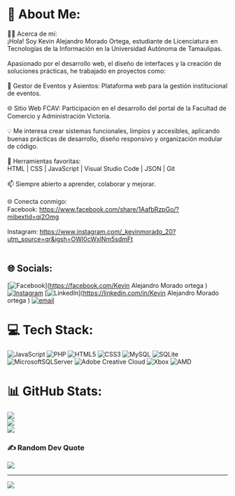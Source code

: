 # 💫 About Me:
👨‍💻 Acerca de mí:<br>¡Hola! Soy Kevin Alejandro Morado Ortega, estudiante de Licenciatura en Tecnologías de la Información en la Universidad Autónoma de Tamaulipas.<br><br>Apasionado por el desarrollo web, el diseño de interfaces y la creación de soluciones prácticas, he trabajado en proyectos como:<br><br>🧾 Gestor de Eventos y Asientos: Plataforma web para la gestión institucional de eventos.<br><br>🌐 Sitio Web FCAV: Participación en el desarrollo del portal de la Facultad de Comercio y Administración Victoria.<br><br>💡 Me interesa crear sistemas funcionales, limpios y accesibles, aplicando buenas prácticas de desarrollo, diseño responsivo y organización modular de código.<br><br>🔧 Herramientas favoritas:<br>HTML | CSS | JavaScript | Visual Studio Code | JSON | Git<br><br>📫 Siempre abierto a aprender, colaborar y mejorar.<br><br>🌐 Conecta conmigo:<br>Facebook: https://www.facebook.com/share/1AafbRzpGo/?mibextid=qi2Omg<br><br>Instagram: https://www.instagram.com/_kevinmorado_20?utm_source=qr&igsh=OWI0cWxlNm5sdmFt<br><br>


## 🌐 Socials:
[![Facebook](https://img.shields.io/badge/Facebook-%231877F2.svg?logo=Facebook&logoColor=white)](https://facebook.com/Kevin Alejandro Morado ortega ) [![Instagram](https://img.shields.io/badge/Instagram-%23E4405F.svg?logo=Instagram&logoColor=white)](https://instagram.com/_kevinmorado_20) [![LinkedIn](https://img.shields.io/badge/LinkedIn-%230077B5.svg?logo=linkedin&logoColor=white)](https://linkedin.com/in/Kevin Alejandro Morado ortega ) [![email](https://img.shields.io/badge/Email-D14836?logo=gmail&logoColor=white)](mailto:kevinalejandromoradoortega@gmail.com) 

# 💻 Tech Stack:
![JavaScript](https://img.shields.io/badge/javascript-%23323330.svg?style=for-the-badge&logo=javascript&logoColor=%23F7DF1E) ![PHP](https://img.shields.io/badge/php-%23777BB4.svg?style=for-the-badge&logo=php&logoColor=white) ![HTML5](https://img.shields.io/badge/html5-%23E34F26.svg?style=for-the-badge&logo=html5&logoColor=white) ![CSS3](https://img.shields.io/badge/css3-%231572B6.svg?style=for-the-badge&logo=css3&logoColor=white) ![MySQL](https://img.shields.io/badge/mysql-4479A1.svg?style=for-the-badge&logo=mysql&logoColor=white) ![SQLite](https://img.shields.io/badge/sqlite-%2307405e.svg?style=for-the-badge&logo=sqlite&logoColor=white) ![MicrosoftSQLServer](https://img.shields.io/badge/Microsoft%20SQL%20Server-CC2927?style=for-the-badge&logo=microsoft%20sql%20server&logoColor=white) ![Adobe Creative Cloud](https://img.shields.io/badge/Adobe%20Creative%20Cloud-DA1F26.svg?style=for-the-badge&logo=Adobe%20Creative%20Cloud&logoColor=white) ![Xbox](https://img.shields.io/badge/xbox-%23107C10.svg?style=for-the-badge&logo=xbox&logoColor=white) ![AMD](https://img.shields.io/badge/AMD-%23000000.svg?style=for-the-badge&logo=amd&logoColor=white)
# 📊 GitHub Stats:
![](https://github-readme-stats.vercel.app/api?username=MoraGamer20&theme=vision-friendly-dark&hide_border=false&include_all_commits=false&count_private=false)<br/>
![](https://nirzak-streak-stats.vercel.app/?user=MoraGamer20&theme=vision-friendly-dark&hide_border=false)<br/>
![](https://github-readme-stats.vercel.app/api/top-langs/?username=MoraGamer20&theme=vision-friendly-dark&hide_border=false&include_all_commits=false&count_private=false&layout=compact)

### ✍️ Random Dev Quote
![](https://quotes-github-readme.vercel.app/api?type=horizontal&theme=dark)

---
[![](https://visitcount.itsvg.in/api?id=MoraGamer20&icon=2&color=0)](https://visitcount.itsvg.in)

<!-- Proudly created with GPRM ( https://gprm.itsvg.in ) -->
